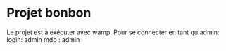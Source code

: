 # Projet bonbon
Le projet est à exécuter avec wamp.
Pour se connecter en tant qu'admin: login: admin mdp : admin 


